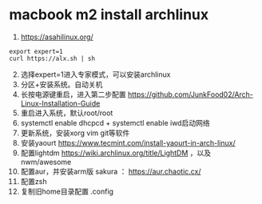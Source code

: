 # macbook m2 install archlinux
1. https://asahilinux.org/
```
export expert=1
curl https://alx.sh | sh
```
2. 选择expert=1进入专家模式，可以安装archlinux
3. 分区+安装系统。自动关机
4. 长按电源键重启，进入第二步配置
https://github.com/JunkFood02/Arch-Linux-Installation-Guide
5. 重启进入系统，默认root/root
6. systemctl enable dhcpcd + systemctl enable iwd启动网络
7. 更新系统，安装xorg vim git等软件
8. 安装yaourt https://www.tecmint.com/install-yaourt-in-arch-linux/
9. 配置lightdm https://wiki.archlinux.org/title/LightDM ，以及nwm/awesome
10. 配置aur，并安装arm版 sakura ： https://aur.chaotic.cx/
11. 配置zsh
12. 复制旧home目录配置  .config 
